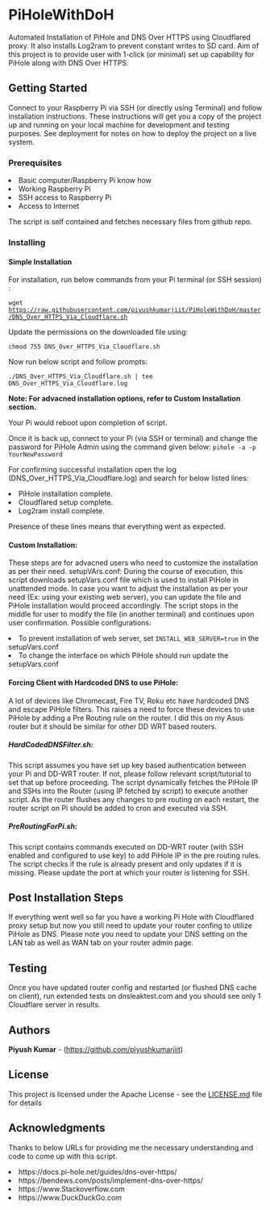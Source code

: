 # PiHoleWithDoH

Automated Installation of PiHole and DNS Over HTTPS using Cloudflared proxy. It also installs Log2ram to prevent constant writes to SD card.
Aim of this project is to provide user with 1-click (or minimal) set up capability for PiHole along with DNS Over HTTPS.

## Getting Started

Connect to your Raspberry Pi via SSH (or directly using Terminal) and follow installation instructions.
These instructions will get you a copy of the project up and running on your local machine for development and testing purposes. See deployment for notes on how to deploy the project on a live system.

### Prerequisites
<li>Basic computer/Raspberry Pi know how</li>
<li>Working Raspberry Pi</li>
<li>SSH access to Raspberry Pi</li>
<li>Access to Internet</li>

The script is self contained and fetches necessary files from github repo.

### Installing
#### Simple Installation
For installation, run below commands from your Pi terminal (or SSH session) :

<code>wget https://raw.githubusercontent.com/piyushkumarjiit/PiHoleWithDoH/master/DNS_Over_HTTPS_Via_Cloudflare.sh</code>

Update the permissions on the downloaded file using:

<code>chmod 755 DNS_Over_HTTPS_Via_Cloudflare.sh</code>

Now run below script and follow prompts:

<code>./DNS_Over_HTTPS_Via_Cloudflare.sh  | tee DNS_Over_HTTPS_Via_Cloudflare.log</code>

<b>Note: For advacned installation options, refer to Custom Installation section. </b>

Your Pi would reboot upon completion of script. 

Once it is back up, connect to your Pi (via SSH or terminal) and change the password for PiHole Admin using the command given below:
<code>pihole -a -p YourNewPassword </code>

For confirming successful installation open the log (DNS_Over_HTTPS_Via_Cloudflare.log) and search for below listed lines:
<li>PiHole installation complete.</li>
<li>Cloudflared setup complete.</li>
<li>Log2ram install complete.</li>


Presence of these lines means that everything went as expected.

#### Custom Installation:
These steps are for advacned users who need to customize the installation as per their need.
setupVArs.conf: During the course of execution, this script downloads setupVars.conf file which is used to install PiHole in unattended mode. In case you want to adjust the installation as per your need (Ex: using your existing web server), you can update the file and PiHole installation would proceed accordingly. The script stops in the middle for user to modify the file (in another terminal) and continues upon user confirmation.
Possible configurations:
<li>To prevent installation of web server, set <code>INSTALL_WEB_SERVER=true</code> in the setupVars.conf </li>
<li>To change the interface on which PiHole should run update the setupVars.conf </li>

#### Forcing Client with Hardcoded DNS to use PiHole:
A lot of devices like Chromecast, Fire TV, Roku etc have hardcoded DNS and escape PiHole filters. This raises a need to force these devices to use PiHole by adding a Pre Routing rule on the router.
I did this on my Asus router but it should be similar for other DD WRT based routers.

##### HardCodedDNSFilter.sh:
This script assumes you have set up key based authentication between your Pi and DD-WRT router. If not, please follow relevant script/tutorial to set that up before proceeding. The script dynamically fetches the PiHole IP and SSHs into the Router (using IP fetched by script) to execute another script.
As the router flushes any changes to pre routing on each restart, the router script on Pi should be added to cron and executed via SSH.

##### PreRoutingForPi.sh: 
This script contains commands executed on DD-WRT router (with SSH enabled and configured to use key) to add PiHole IP in the pre routing rules. The script checks if the rule is already present and only updates if it is missing. Please update the port at which your router is listening for SSH.

## Post Installation Steps
If everything went well so far you have a working Pi Hole with Cloudflared proxy setup but now you still need to update your router confing to utilize PiHole as DNS.
Please note you need to update your DNS setting on the LAN tab as well as WAN tab on your router admin page.

## Testing
Once you have updated router config and restarted (or flushed DNS cache on client), run extended tests on dnsleaktest.com and you should see only 1 Cloudflare server in results. 

## Authors
**Piyush Kumar** - (https://github.com/piyushkumarjiit)

## License
This project is licensed under the Apache License - see the [LICENSE.md](LICENSE.md) file for details

## Acknowledgments
Thanks to below URLs for providing me the necessary understanding and code to come up with this script.
<li>https://docs.pi-hole.net/guides/dns-over-https/ </li>
<li>https://bendews.com/posts/implement-dns-over-https/ </li>
<li>https://www.Stackoverflow.com</li>
<li>https://www.DuckDuckGo.com</li>
